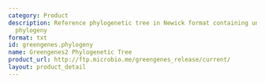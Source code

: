 ```yaml
---
category: Product
description: Reference phylogenetic tree in Newick format containing unified microbial
  phylogeny
format: txt
id: greengenes.phylogeny
name: Greengenes2 Phylogenetic Tree
product_url: http://ftp.microbio.me/greengenes_release/current/
layout: product_detail
---
```

